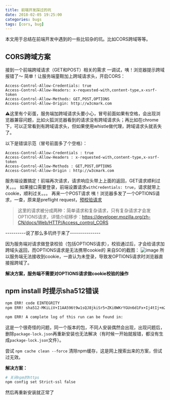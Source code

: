 ```yaml
---
title: 前端开发踩过的坑
date: 2018-02-05 19:25:00
categories: bugs
tags: [cors, bug]
---
```


本文用于总结在前端开发中遇到的一些比较杂的坑。比如CORS跨域等等。

<!-- more -->

## CORS跨域方案

接到一个前端跨域请求（GET和POST）相关的需求
一调试，咦！浏览器提示跨域报错了～
简单！让服务端童鞋加上跨域请求头，开启CORS：

```
Access-Control-Allow-Credentials: true
Access-Control-Allow-Headers: x-requested-with,content-type,x-xsrf-token
Access-Control-Allow-Methods: GET,POST,OPTIONS
Access-Control-Allow-Origin: http://w3cmark.com
```
⚠️这里有个彩蛋，服务端加跨域请求头要小心，冒号前面如果有空格，会出现浏览器兼容问题，比如火狐浏览器看到的请求没有跨域请求头；再比如在chrome下，可以正常看到有跨域请求头，但如果使用whistle做代理，跨域请求头就丢失了。

以下是错误示范（冒号前面多了个空格）：
```
Access-Control-Allow-Credentials : true
Access-Control-Allow-Headers : x-requested-with,content-type,x-xsrf-token
Access-Control-Allow-Methods : GET,POST,OPTIONS
Access-Control-Allow-Origin : http://w3cmark.com
```

服务端设置搞定！前端再次请求，请求响应头带上上面的返回，GET请求顺利过关。。。
如果接口需要登录，前端设置请求`withCredentials: true`，请求就带上cookie，顺利过关。。。
再来一个POST请求
咦！浏览器多发了一个OPTIONS请求，一查，原来是preflight request，[预校验请求](https://developer.mozilla.org/zh-CN/docs/Glossary/Preflight_request)

> 这里的请求被分成两种：简单请求和复杂请求，只有复杂请求才会发OPTIONS请求，详情介绍移步：https://developer.mozilla.org/zh-CN/docs/Web/HTTP/Access_control_CORS

----------说了那么多坑终于来了---------------

因为服务端对请求做登录校验（包括OPTIONS请求），校验通过后，才会给请求加跨域头返回，而OPTIONS请求是无法携带cookie的
来自SO的截图：
![image](https://user-images.githubusercontent.com/7434649/54797787-99274500-4c90-11e9-876a-0e8b9e93d597.png)
所以服务端无法接收到cookie，一直认为未登录，导致发OPTIONS请求时浏览器直接报跨域了。

**解决方案，服务端不需要对OPTIONS请求做cookie校验的操作**

## npm install 时提示sha512错误

```sh
npm ERR! code EINTEGRITY
npm ERR! sha512-MKiLiV+I1AA596t9w1sQJ8jkiSr5+ZKi0WKrYGUn6d1Fx+Ij4tIj+m2WMQSGczs5jZVxV339chE8iwk6F64wjA== integrity checksum failed when using sha512: wanted sha512-MKiLiV+I1AA596t9w1sQJ8jkiSr5+ZKi0WKrYGUn6d1Fx+Ij4tIj+m2WMQSGczs5jZVxV339chE8iwk6F64wjA== but got sha512-WXI95kpJrxw4Nnx8vVI90PuUhrQjnNgghBl5tn54rUNKZYbxv+4ACxUzPVpJEtWxKmeDwnQrzjc0C2bYmRJVKg==. (65117 bytes)

npm ERR! A complete log of this run can be found in:
```
这是一个很奇怪的问题，同一个版本的包，不同人安装偶然会出现，出现问题后，删除`package-lock.json`再重新安装也无法解决（有时候一开始就报错，都没有生成`package-lock.json`文件）。

尝试 `npm cache clean --force` 清除npm缓存，这是网上搜索出来的方案，但试过无效。

**解决方案：**

```sh
# 关闭npm的https
npm config set Strict-ssl false
```
然后再重新安装就正常了